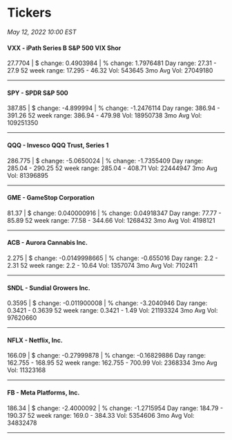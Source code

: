 # Tickers
*May 12, 2022 10:00 EST*

#### VXX - iPath Series B S&P 500 VIX Shor
27.7704 | $ change: 0.4903984 | % change: 1.7976481
Day range: 27.31 - 27.9 52 week range: 17.295 - 46.32
Vol: 543645 3mo Avg Vol: 27049180

---

#### SPY - SPDR S&P 500
387.85 | $ change: -4.899994 | % change: -1.2476114
Day range: 386.94 - 391.26 52 week range: 386.94 - 479.98
Vol: 18950738 3mo Avg Vol: 109251350

---

#### QQQ - Invesco QQQ Trust, Series 1
286.775 | $ change: -5.0650024 | % change: -1.7355409
Day range: 285.04 - 290.25 52 week range: 285.04 - 408.71
Vol: 22444947 3mo Avg Vol: 81396895

---

#### GME - GameStop Corporation
81.37 | $ change: 0.040000916 | % change: 0.04918347
Day range: 77.77 - 85.89 52 week range: 77.58 - 344.66
Vol: 1268432 3mo Avg Vol: 4198121

---

#### ACB - Aurora Cannabis Inc.
2.275 | $ change: -0.0149998665 | % change: -0.655016
Day range: 2.2 - 2.31 52 week range: 2.2 - 10.64
Vol: 1357074 3mo Avg Vol: 7102411

---

#### SNDL - Sundial Growers Inc.
0.3595 | $ change: -0.011900008 | % change: -3.2040946
Day range: 0.3421 - 0.3639 52 week range: 0.3421 - 1.49
Vol: 21193324 3mo Avg Vol: 97620660

---

#### NFLX - Netflix, Inc.
166.09 | $ change: -0.27999878 | % change: -0.16829886
Day range: 162.755 - 168.95 52 week range: 162.755 - 700.99
Vol: 2368334 3mo Avg Vol: 11323168

---

#### FB - Meta Platforms, Inc.
186.34 | $ change: -2.4000092 | % change: -1.2715954
Day range: 184.79 - 190.37 52 week range: 169.0 - 384.33
Vol: 5354606 3mo Avg Vol: 34832478

---

